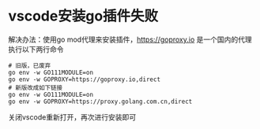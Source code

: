 # vscode安装go插件失败
解决办法：使用go mod代理来安装插件，https://goproxy.io 是一个国内的代理
执行以下两行命令
```shell
# 旧版，已废弃
go env -w GO111MODULE=on
go env -w GOPROXY=https://goproxy.io,direct
# 新版改成如下链接
go env -w GO111MODULE=on
go env -w GOPROXY=https://proxy.golang.com.cn,direct
```
关闭vscode重新打开，再次进行安装即可
